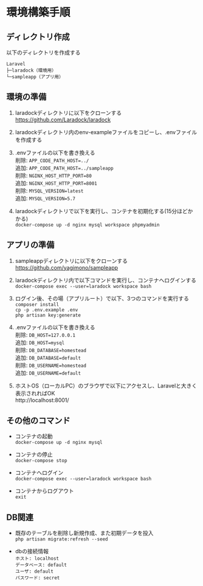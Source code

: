 # 環境構築手順

## ディレクトリ作成

以下のディレクトリを作成する
```
Laravel  
├─laradock（環境用）  
└─sampleapp（アプリ用）
```

## 環境の準備

1. laradockディレクトリに以下をクローンする  
https://github.com/Laradock/laradock

1. laradockディレクトリ内のenv-exampleファイルをコピーし、.envファイルを作成する

1. .envファイルの以下を書き換える  
削除: `APP_CODE_PATH_HOST=../`  
追加: `APP_CODE_PATH_HOST=../sampleapp`  
削除: `NGINX_HOST_HTTP_PORT=80`  
追加: `NGINX_HOST_HTTP_PORT=8001`  
削除: `MYSQL_VERSION=latest`  
追加: `MYSQL_VERSION=5.7`

1. laradockディレクトリで以下を実行し、コンテナを初期化する(15分ほどかかる)  
`docker-compose up -d nginx mysql workspace phpmyadmin`

## アプリの準備

1. sampleappディレクトリに以下をクローンする  
https://github.com/yagimono/sampleapp

1. laradockディレクトリ内で以下コマンドを実行し、コンテナへログインする  
`docker-compose exec --user=laradock workspace bash`

1. ログイン後、その場（アプリルート）で以下、3つのコマンドを実行する  
`composer install`  
`cp -p .env.example .env`  
`php artisan key:generate`  

1. .envファイルの以下を書き換える  
削除: `DB_HOST=127.0.0.1`  
追加: `DB_HOST=mysql`  
削除: `DB_DATABASE=homestead`  
追加: `DB_DATABASE=default`  
削除: `DB_USERNAME=homestead`  
追加: `DB_USERNAME=default`

1. ホストOS（ローカルPC）のブラウザで以下にアクセスし、Laravelと大きく表示されればOK  
   http://localhost:8001/

## その他のコマンド

- コンテナの起動  
`docker-compose up -d nginx mysql`

- コンテナの停止  
`docker-compose stop`

- コンテナへログイン  
`docker-compose exec --user=laradock workspace bash`

- コンテナからログアウト  
`exit`

## DB関連

- 既存のテーブルを削除し新規作成、また初期データを投入  
`php artisan migrate:refresh --seed`

- dbの接続情報   
`ホスト: localhost`  
`データベース: default`  
`ユーザ: default`  
`パスワード: secret`
